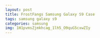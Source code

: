 ```yaml
---
layout: post
title: FrostFangs Samsung Galaxy S9 Case
tags: samsung galaxy s9
categories: samsung
img: 1H1pvmsZjmkhcag_1lh5_O9quG5cxwZIy
---
```

